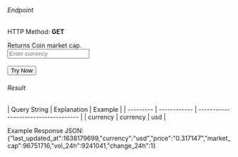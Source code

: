 <h6>Endpoint</h6>
<p id="endpoint"></p>

HTTP Method: **GET**

Returns Coin market cap.
<br/>
<input class="md-input" placeholder="Enter currency" id="currency"></input><br/><br/>
<button class="md-button" onclick="tryNow()">Try Now</button>

<script>
   document.getElementById("endpoint").innerHTML =`https://dev-stoa-boascan.bosagora.com/coinmarketcap?currency=${document.getElementById("currency").value || "usd"}`
    function tryNow(){
        document.getElementById("showResult").innerHTML =""
        document.getElementById("endpoint").innerHTML =""
        fetch(`https://dev-stoa-boascan.bosagora.com/coinmarketcap?currency=${document.getElementById("currency").value || "usd"}`).then((res) => {
            res.json().then((res) => {
                document.getElementById("showResult").innerHTML = JSON.stringify(res)
                document.getElementById("endpoint").innerHTML =`https://dev-stoa-boascan.bosagora.com/coinmarketcap?currency=${document.getElementById("currency").value || "usd"}`
                })
        }).catch((err) => {
            console.log(err)
        })
    }
</script>
<h6>Result</h6>
<p id="showResult"></p>
| Query String | Explanation    | Example                            |
| --------- | ------------ | ------------------------------------ |
| currency      | currency | usd |

Example Response JSON:<br/>
{"last_updated_at":1638179699,"currency":"usd","price":"0.317147","market_cap":96751716,"vol_24h":9241041,"change_24h":1}
